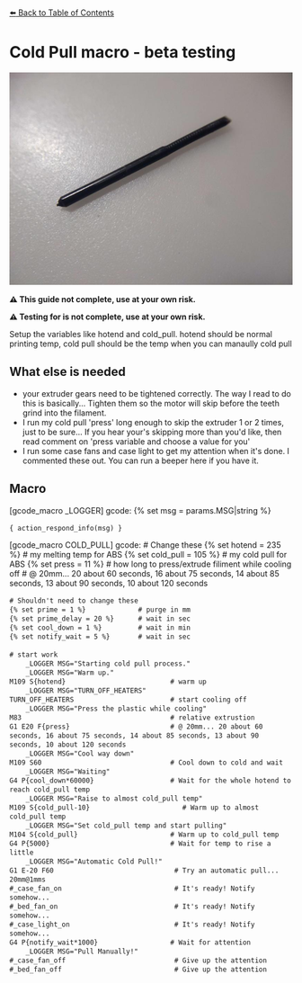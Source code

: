 [:arrow_left: Back to Table of Contents](/README.md)

# Cold Pull macro - beta testing
![](/macros/cold_pull/images/cold_pull.jpg)

**:warning: This guide not complete, use at your own risk.**

**:warning: Testing for is not complete, use at your own risk.**

Setup the variables like hotend and cold_pull. hotend should be normal printing temp, cold pull should be the temp when you can manaully cold pull


## What else is needed
- your extruder gears need to be tightened correctly. The way I read to do this is basically... Tighten them so the motor will skip before the teeth grind into the filament.
- I run my cold pull 'press' long enough to skip the extruder 1 or 2 times, just to be sure... If you hear your's skipping more than you'd like, then read comment on 'press variable and choose a value for you'
- I run some case fans and case light to get my attention when it's done. I commented these out. You can run a beeper here if you have it.

## Macro
[gcode_macro _LOGGER]
gcode:
	{% set msg = params.MSG|string %}

	{ action_respond_info(msg) }

[gcode_macro COLD_PULL]
gcode:
    # Change these
    {% set hotend =  235 %} 		# my melting temp for ABS
    {% set cold_pull = 105 %}		# my cold pull for ABS
    {% set press = 11 %}			# how long to press/extrude filiment while cooling off
    								# @ 20mm... 20 about 60 seconds, 16 about 75 seconds, 14 about 85 seconds, 13 about 90 seconds, 10 about 120 seconds

    # Shouldn't need to change these
    {% set prime = 1 %}             # purge in mm
    {% set prime_delay = 20 %}      # wait in sec
    {% set cool_down = 1 %}         # wait in min
    {% set notify_wait = 5 %}       # wait in sec

    # start work
        _LOGGER MSG="Starting cold pull process."
        _LOGGER MSG="Warm up."
    M109 S{hotend}                          # warm up
        _LOGGER MSG="TURN_OFF_HEATERS"
    TURN_OFF_HEATERS                        # start cooling off
        _LOGGER MSG="Press the plastic while cooling"
    M83                                     # relative extrustion
    G1 E20 F{press}                         # @ 20mm... 20 about 60 seconds, 16 about 75 seconds, 14 about 85 seconds, 13 about 90 seconds, 10 about 120 seconds
        _LOGGER MSG="Cool way down"
    M109 S60                                # Cool down to cold and wait
        _LOGGER MSG="Waiting"
    G4 P{cool_down*60000}                   # Wait for the whole hotend to reach cold_pull temp
        _LOGGER MSG="Raise to almost cold_pull temp"
    M109 S{cold_pull-10}                       # Warm up to almost cold_pull temp
        _LOGGER MSG="Set cold_pull temp and start pulling"
    M104 S{cold_pull}                       # Warm up to cold_pull temp
    G4 P{5000}                              # Wait for temp to rise a little
        _LOGGER MSG="Automatic Cold Pull!"
    G1 E-20 F60                              # Try an automatic pull... 20mm@1mms
    #_case_fan_on                            # It's ready! Notify somehow...
    #_bed_fan_on                             # It's ready! Notify somehow...
    #_case_light_on                          # It's ready! Notify somehow...
    G4 P{notify_wait*1000}                  # Wait for attention
        _LOGGER MSG="Pull Manually!"
    #_case_fan_off                           # Give up the attention
    #_bed_fan_off                            # Give up the attention